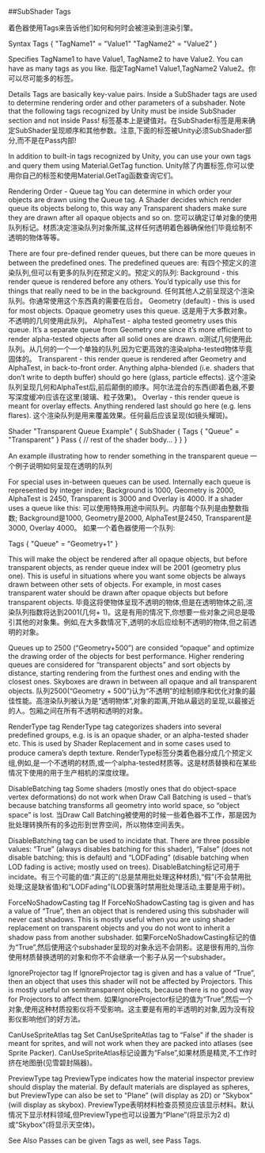 ##SubShader Tags

着色器使用Tags来告诉他们如何和何时会被渲染到渲染引擎。

Syntax
Tags { "TagName1" = "Value1" "TagName2" = "Value2" }

Specifies TagName1 to have Value1, TagName2 to have Value2. You can have as many tags as you like.
指定TagName1 Value1,TagName2 Value2。你可以尽可能多的标签。

Details
Tags are basically key-value pairs. Inside a SubShader tags are used to determine rendering order and other parameters of a subshader. Note that the following tags recognized by Unity must be inside SubShader section and not inside Pass!
标签基本上是键值对。在SubShader标签是用来确定SubShader呈现顺序和其他参数。注意,下面的标签被Unity必须SubShader部分,而不是在Pass内部!

In addition to built-in tags recognized by Unity, you can use your own tags and query them using Material.GetTag function.
Unity除了内置标签,你可以使用你自己的标签和使用Material.GetTag函数查询它们。

Rendering Order - Queue tag
You can determine in which order your objects are drawn using the Queue tag. A Shader decides which render queue its objects belong to, this way any Transparent shaders make sure they are drawn after all opaque objects and so on.
您可以确定订单对象的使用队列标记。材质决定渲染队列对象所属,这样任何透明着色器确保他们毕竟绘制不透明的物体等等。

There are four pre-defined render queues, but there can be more queues in between the predefined ones. The predefined queues are:
有四个预定义的渲染队列,但可以有更多的队列在预定义的。预定义的队列:
		Background - this render queue is rendered before any others. You’d typically use this for things that really need to be in the background.
		任何其他人之前呈现这个渲染队列。你通常使用这个东西真的需要在后台。
		Geometry (default) - this is used for most objects. Opaque geometry uses this queue.
		这是用于大多数对象。不透明的几何使用此队列。
		AlphaTest - alpha tested geometry uses this queue. It’s a separate queue from Geometry one since it’s more efficient to render alpha-tested objects after all solid ones are drawn.
		α测试几何使用此队列。从几何的一个一个单独的队列,因为它更高效的渲染alpha-tested物体毕竟固体的。
		Transparent - this render queue is rendered after Geometry and AlphaTest, in back-to-front order. Anything alpha-blended (i.e. shaders that don’t write to depth buffer) should go here (glass, particle effects).
		这个渲染队列呈现几何和AlphaTest后,前后颠倒的顺序。阿尔法混合的东西(即着色器,不要写深度缓冲)应该在这里(玻璃、粒子效果)。
		Overlay - this render queue is meant for overlay effects. Anything rendered last should go here (e.g. lens flares).
		这个渲染队列是用来覆盖效果。任何最后应该呈现(如镜头耀斑)。

Shader "Transparent Queue Example"
{
     SubShader
     {
        Tags { "Queue" = "Transparent" }
        Pass
        {
            // rest of the shader body...
        }
    }
}

An example illustrating how to render something in the transparent queue
一个例子说明如何呈现在透明的队列

For special uses in-between queues can be used. Internally each queue is represented by integer index; Background is 1000, Geometry is 2000, AlphaTest is 2450, Transparent is 3000 and Overlay is 4000. If a shader uses a queue like this:
可以使用特殊用途中间队列。内部每个队列是由整数指数; 
Background是1000, 
Geometry是2000,
AlphaTest是2450, 
Transparent是3000, 
Overlay 4000。
如果一个着色器使用一个队列:

Tags { "Queue" = "Geometry+1" }

This will make the object be rendered after all opaque objects, but before transparent objects, as render queue index will be 2001 (geometry plus one). This is useful in situations where you want some objects be always drawn between other sets of objects. For example, in most cases transparent water should be drawn after opaque objects but before transparent objects.
毕竟这将使物体呈现不透明的物体,但是在透明物体之前,渲染队列指数将达到2001(几何+ 1)。这是有用的情况下,你想要一些对象之间总是吸引其他的对象集。例如,在大多数情况下,透明的水后应绘制不透明的物体,但之前透明的对象。

Queues up to 2500 (“Geometry+500”) are consided “opaque” and optimize the drawing order of the objects for best performance. Higher rendering queues are considered for “transparent objects” and sort objects by distance, starting rendering from the furthest ones and ending with the closest ones. Skyboxes are drawn in between all opaque and all transparent objects.
队列2500(“Geometry + 500”)认为“不透明”的绘制顺序和优化对象的最佳性能。高渲染队列被认为是“透明物体”,对象的距离,开始从最远的呈现,以最接近的人。包厢之间在所有不透明和透明的对象。

RenderType tag
RenderType tag categorizes shaders into several predefined groups, e.g. is is an opaque shader, or an alpha-tested shader etc. This is used by Shader Replacement and in some cases used to produce camera’s depth texture.
RenderType标签分类着色器分成几个预定义组,例如,是一个不透明的材质,或一个alpha-tested材质等。这是材质替换和在某些情况下使用的用于生产相机的深度纹理。

DisableBatching tag
Some shaders (mostly ones that do object-space vertex deformations) do not work when Draw Call Batching is used – that’s because batching transforms all geometry into world space, so “object space” is lost.
当Draw Call Batching被使用的时候一些着色器不工作，那是因为批处理转换所有的多边形到世界空间，所以物体空间丢失。

DisableBatching tag can be used to incidate that. There are three possible values: “True” (always disables batching for this shader), “False” (does not disable batching; this is default) and “LODFading” (disable batching when LOD fading is active; mostly used on trees).
DisableBatching标记可用于incidate。有三个可能的值:“真正的”(总是禁用批处理这种材质),“假”(不会禁用批处理;这是缺省值)和“LODFading”(LOD衰落时禁用批处理活动,主要是用于树)。

ForceNoShadowCasting tag
If ForceNoShadowCasting tag is given and has a value of “True”, then an object that is rendered using this subshader will never cast shadows. This is mostly useful when you are using shader replacement on transparent objects and you do not wont to inherit a shadow pass from another subshader.
如果ForceNoShadowCasting标记的值为“True”,然后使用这个subshader呈现的对象永远不会阴影。这是很有用的,当你使用材质替换透明的对象和你不不会继承一个影子从另一个subshader。

IgnoreProjector tag
If IgnoreProjector tag is given and has a value of “True”, then an object that uses this shader will not be affected by Projectors. This is mostly useful on semitransparent objects, because there is no good way for Projectors to affect them.
如果IgnoreProjector标记的值为“True”,然后一个对象,使用这种材质投影仪将不受影响。这主要是有用的半透明的对象,因为没有投影仪影响他们的好方法。

CanUseSpriteAtlas tag
Set CanUseSpriteAtlas tag to “False” if the shader is meant for sprites, and will not work when they are packed into atlases (see Sprite Packer).
CanUseSpriteAtlas标记设置为“False”,如果材质是精灵,不工作时挤在地图册(见雪碧封隔器)。

PreviewType tag
PreviewType indicates how the material inspector preview should display the material. By default materials are displayed as spheres, but PreviewType can also be set to “Plane” (will display as 2D) or “Skybox” (will display as skybox).
PreviewType表明材料检查员预览应该显示材料。默认情况下显示材料领域,但PreviewType也可以设置为“Plane”(将显示为2 d)或“Skybox”(将显示天空体)。

See Also
Passes can be given Tags as well, see Pass Tags.


